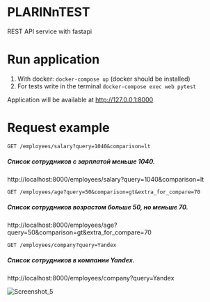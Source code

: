# PLARINnTEST


REST API service with fastapi


# Run application

1. With docker: `docker-compose up` (docker should be installed)
2. For tests write in the terminal `docker-compose exec web pytest`

Application will be available at http://127.0.0.1:8000



# Request example

`GET /employees/salary?query=1040&comparison=lt`

##### Список сотрудников с зарплатой меньше 1040.

http://localhost:8000/employees/salary?query=1040&comparison=lt



`GET /employees/age?query=50&comparison=gt&extra_for_compare=70`

##### Список сотрудников возрастом больше 50, но меньше 70.

http://localhost:8000/employees/age?query=50&comparison=gt&extra_for_compare=70

`GET /employees/company?query=Yandex`

##### Список сотрудников в компании Yandex.

http://localhost:8000/employees/company?query=Yandex



![Screenshot_5](https://user-images.githubusercontent.com/74962029/115070424-98a81980-9efd-11eb-8df8-fb9629a78dc5.jpg)
